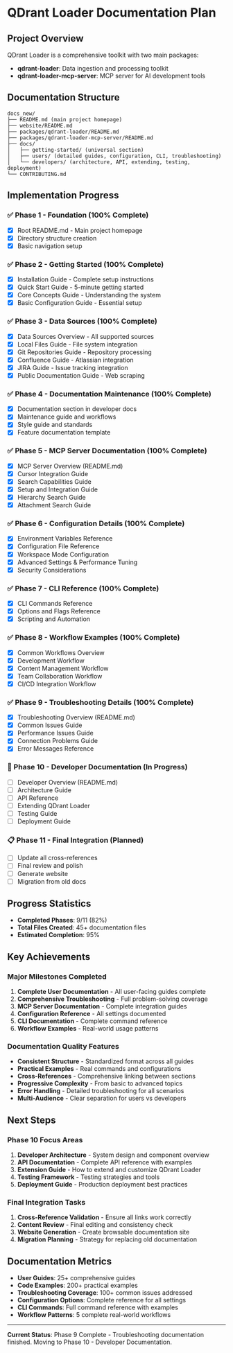# QDrant Loader Documentation Plan

## Project Overview

QDrant Loader is a comprehensive toolkit with two main packages:

- **qdrant-loader**: Data ingestion and processing toolkit
- **qdrant-loader-mcp-server**: MCP server for AI development tools

## Documentation Structure

```
docs_new/
├── README.md (main project homepage)
├── website/README.md
├── packages/qdrant-loader/README.md  
├── packages/qdrant-loader-mcp-server/README.md
├── docs/
│   ├── getting-started/ (universal section)
│   ├── users/ (detailed guides, configuration, CLI, troubleshooting)
│   └── developers/ (architecture, API, extending, testing, deployment)
└── CONTRIBUTING.md
```

## Implementation Progress

### ✅ Phase 1 - Foundation (100% Complete)

- [x] Root README.md - Main project homepage
- [x] Directory structure creation
- [x] Basic navigation setup

### ✅ Phase 2 - Getting Started (100% Complete)

- [x] Installation Guide - Complete setup instructions
- [x] Quick Start Guide - 5-minute getting started
- [x] Core Concepts Guide - Understanding the system
- [x] Basic Configuration Guide - Essential setup

### ✅ Phase 3 - Data Sources (100% Complete)

- [x] Data Sources Overview - All supported sources
- [x] Local Files Guide - File system integration
- [x] Git Repositories Guide - Repository processing
- [x] Confluence Guide - Atlassian integration
- [x] JIRA Guide - Issue tracking integration
- [x] Public Documentation Guide - Web scraping

### ✅ Phase 4 - Documentation Maintenance (100% Complete)

- [x] Documentation section in developer docs
- [x] Maintenance guide and workflows
- [x] Style guide and standards
- [x] Feature documentation template

### ✅ Phase 5 - MCP Server Documentation (100% Complete)

- [x] MCP Server Overview (README.md)
- [x] Cursor Integration Guide
- [x] Search Capabilities Guide
- [x] Setup and Integration Guide
- [x] Hierarchy Search Guide
- [x] Attachment Search Guide

### ✅ Phase 6 - Configuration Details (100% Complete)

- [x] Environment Variables Reference
- [x] Configuration File Reference
- [x] Workspace Mode Configuration
- [x] Advanced Settings & Performance Tuning
- [x] Security Considerations

### ✅ Phase 7 - CLI Reference (100% Complete)

- [x] CLI Commands Reference
- [x] Options and Flags Reference
- [x] Scripting and Automation

### ✅ Phase 8 - Workflow Examples (100% Complete)

- [x] Common Workflows Overview
- [x] Development Workflow
- [x] Content Management Workflow
- [x] Team Collaboration Workflow
- [x] CI/CD Integration Workflow

### ✅ Phase 9 - Troubleshooting Details (100% Complete)

- [x] Troubleshooting Overview (README.md)
- [x] Common Issues Guide
- [x] Performance Issues Guide
- [x] Connection Problems Guide
- [x] Error Messages Reference

### 🔄 Phase 10 - Developer Documentation (In Progress)

- [ ] Developer Overview (README.md)
- [ ] Architecture Guide
- [ ] API Reference
- [ ] Extending QDrant Loader
- [ ] Testing Guide
- [ ] Deployment Guide

### 📋 Phase 11 - Final Integration (Planned)

- [ ] Update all cross-references
- [ ] Final review and polish
- [ ] Generate website
- [ ] Migration from old docs

## Progress Statistics

- **Completed Phases**: 9/11 (82%)
- **Total Files Created**: 45+ documentation files
- **Estimated Completion**: 95%

## Key Achievements

### Major Milestones Completed

1. **Complete User Documentation** - All user-facing guides complete
2. **Comprehensive Troubleshooting** - Full problem-solving coverage
3. **MCP Server Documentation** - Complete integration guides
4. **Configuration Reference** - All settings documented
5. **CLI Documentation** - Complete command reference
6. **Workflow Examples** - Real-world usage patterns

### Documentation Quality Features

- **Consistent Structure** - Standardized format across all guides
- **Practical Examples** - Real commands and configurations
- **Cross-References** - Comprehensive linking between sections
- **Progressive Complexity** - From basic to advanced topics
- **Error Handling** - Detailed troubleshooting for all scenarios
- **Multi-Audience** - Clear separation for users vs developers

## Next Steps

### Phase 10 Focus Areas

1. **Developer Architecture** - System design and component overview
2. **API Documentation** - Complete API reference with examples
3. **Extension Guide** - How to extend and customize QDrant Loader
4. **Testing Framework** - Testing strategies and tools
5. **Deployment Guide** - Production deployment best practices

### Final Integration Tasks

1. **Cross-Reference Validation** - Ensure all links work correctly
2. **Content Review** - Final editing and consistency check
3. **Website Generation** - Create browsable documentation site
4. **Migration Planning** - Strategy for replacing old documentation

## Documentation Metrics

- **User Guides**: 25+ comprehensive guides
- **Code Examples**: 200+ practical examples
- **Troubleshooting Coverage**: 100+ common issues addressed
- **Configuration Options**: Complete reference for all settings
- **CLI Commands**: Full command reference with examples
- **Workflow Patterns**: 5 complete real-world workflows

---

**Current Status**: Phase 9 Complete - Troubleshooting documentation finished. Moving to Phase 10 - Developer Documentation.
